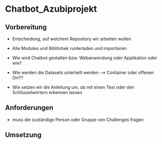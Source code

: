 # Chatbot_Azubiprojekt

## Vorbereitung

- Entscheidung, auf welchem Repository wir arbeiten wollen

- Alle Modules und Biblitohek runterladen und importieren

- Wie wird Chatbot gestalten bzw. Webanwendung oder Applikation oder wie?

- Wie werden die Datasets unterteilt werden --> Container oder offenen Ort??

- Wie setzen wir die Anleitung um, ob mit einen Text oder den Schlüsselwörtern erkennen lassen


## Anforderungen

- muss die zuständige Person oder Gruppe von Challenges fragen

## Umsetzung

